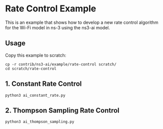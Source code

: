 # Rate Control Example
This is an example that shows how to develop a new rate control algorithm for the Wi-Fi model in ns-3 using the ns3-ai model.
## Usage

Copy this example to scratch:

```shell
cp -r contrib/ns3-ai/example/rate-control scratch/
cd scratch/rate-control
```

## 1. Constant Rate Control

```shell
python3 ai_constant_rate.py
```

## 2. Thompson Sampling Rate Control

```shell
python3 ai_thompson_sampling.py
```